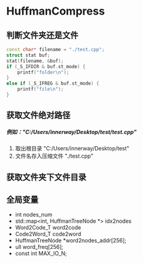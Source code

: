 # HuffmanCompress

## 判断文件夹还是文件
```cpp
const char* filename = "./test.cpp";
struct stat buf;
stat(filename, &buf);
if (_S_IFDIR & buf.st_mode) {
    printf("folder\n");
}
else if (_S_IFREG & buf.st_mode) {
    printf("file\n");
}
```
## 获取文件绝对路径
##### 例如："C:/Users/innerway/Desktop/test/test.cpp"
1. 取出根目录 "C:/Users/innerway/Desktop/test"
2. 文件名存入压缩文件 "./test.cpp"

## 获取文件夹下文件目录



## 全局变量

+ int nodes_num
+ std::map<int, HuffmanTreeNode *> idx2nodes
+ Word2Code_T word2code
+ Code2Word_T code2word
+ HuffmanTreeNode *word2nodes_addr[256];
+ ull word_freq[256];
+ const int MAX_IO_N;
